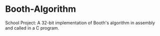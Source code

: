 # Booth-Algorithm
School Project: A 32-bit implementation of Booth's algorithm in assembly and called in a C program.
